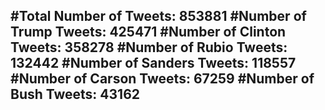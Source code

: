 #Total Number of Tweets: 853881 
#Number of Trump Tweets: 425471
#Number of Clinton Tweets: 358278
#Number of Rubio Tweets: 132442
#Number of Sanders Tweets: 118557
#Number of Carson Tweets: 67259
#Number of Bush Tweets: 43162
---
